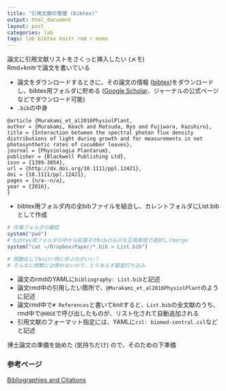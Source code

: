 ```yaml
---
title: "引用文献の管理 (bibtex)"
output: html_document
layout: post
categories: lab
tags: lab bibtex knitr rmd r memo
---
```


論文に引用文献リストをさくっと挿入したい (メモ)  
Rmd+knitrで論文を書いている  

- 論文をダウンロードするときに、その論文の情報 ([bibtex](http://www.bibtex.org/))をダウンロードし、bibtex用フォルダに貯める ([Google Scholar](https://scholar.google.co.jp/)、ジャーナルの公式ページなどでダウンロード可能)
- `.bib`の中身

```
@article {Murakami_et_al2016PhysiolPlant,
author = {Murakami, Keach and Matsuda, Ryo and Fujiwara, Kazuhiro},
title = {Interaction between the spectral photon flux density distributions of light during growth and for measurements in net photosynthetic rates of cucumber leaves},
journal = {Physiologia Plantarum},
publisher = {Blackwell Publishing Ltd},
issn = {1399-3054},
url = {http://dx.doi.org/10.1111/ppl.12421},
doi = {10.1111/ppl.12421},
pages = {n/a--n/a},
year = {2016},
}

```

- bibtex用フォルダ内の全bibファイルを結合し、カレントフォルダにList.bibとして作成


```r
# 作業フォルダの確認
system("pwd")
# bibtex用フォルダの中から拡張子がbibのものを正規表現で選択してmerge
system("cat ~/Dropbox/Paper/*.bib > List.bib")

# 関数化してknitr時に呼ぶのがいい？
# そんなに頻繁には使わないので、とりあえず都度打ち込み
```

- 論文のrmdのYAMLに`bibliography: List.bib`と記述
- 論文rmd中の引用したい箇所で、`@Murakami_et_al2016PhysiolPlant`のように記述
- 論文rmd中で`# References`と書いてknitすると、`List.bib`の全文献のうち、rmd中で`@HOGE`で呼び出したものが、リスト化されて自動追加される
- 引用文献のフォーマット指定には、YAMLに`csl: biomed-central.csl`などと記述


博士論文の準備を始めた (気持ちだけ) ので、そのための下準備

### 参考ページ  
[Bibliographies and Citations](http://rmarkdown.rstudio.com/authoring_bibliographies_and_citations.html)  
